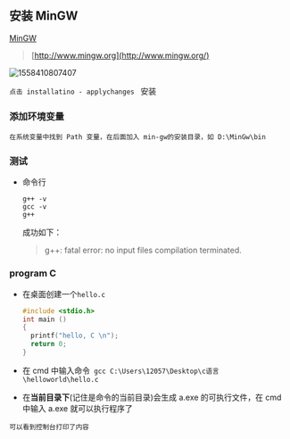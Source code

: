 ## 安装 MinGW

[MinGW](http://www.mingw.org/)

>  [http://www.mingw.org](http://www.mingw.org/)

![1558410807407](https://img-blog.csdnimg.cn/20190521115849906.png?x-oss-process=image/watermark,type_ZmFuZ3poZW5naGVpdGk,shadow_10,text_aHR0cHM6Ly9ibG9nLmNzZG4ubmV0L0NoYWQ5Nw==,size_16,color_FFFFFF,t_70)

`点击 installatino - applychanges ` 安装

### 添加环境变量

`在系统变量中找到 Path 变量，在后面加入 min-gw的安装目录，如 D:\MinGw\bin`

### 测试

- 命令行

  ```
  g++ -v
  gcc -v
  g++
  ```

  成功如下：

  > g++: fatal error: no input files
  > compilation terminated.

### program C

- 在桌面创建一个`hello.c`

  ```c
  #include <stdio.h>
  int main ()
  {
  	printf("hello, C \n");
  	return 0;
  }
  ```

- 在 cmd 中输入命令` gcc C:\Users\12057\Desktop\c语言\helloworld\hello.c`

- 在**当前目录下**(记住是命令的当前目录)会生成 a.exe 的可执行文件，在 cmd 中输入 a.exe 就可以执行程序了

`可以看到控制台打印了内容`

